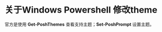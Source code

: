 # 关于Windows Powershell 修改theme



官方是使用 **Get-PoshThemes** 查看支持主题；**Set-PoshPrompt <theme name>** 设置主题。

